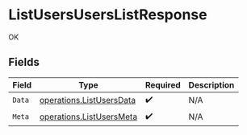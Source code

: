# ListUsersUsersListResponse

OK


## Fields

| Field                                                                       | Type                                                                        | Required                                                                    | Description                                                                 |
| --------------------------------------------------------------------------- | --------------------------------------------------------------------------- | --------------------------------------------------------------------------- | --------------------------------------------------------------------------- |
| `Data`                                                                      | [operations.ListUsersData](../../../pkg/models/operations/listusersdata.md) | :heavy_check_mark:                                                          | N/A                                                                         |
| `Meta`                                                                      | [operations.ListUsersMeta](../../../pkg/models/operations/listusersmeta.md) | :heavy_check_mark:                                                          | N/A                                                                         |